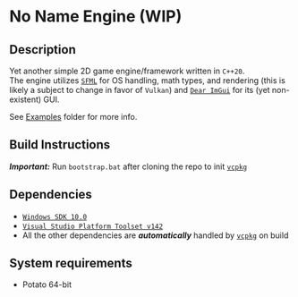 # No Name Engine (WIP)
## Description
Yet another simple 2D game engine/framework written in `C++20`.\
The engine utilizes [`SFML`](https://www.sfml-dev.org/) for OS handling, math types, and rendering (this is likely a subject to change in favor of `Vulkan`) and [`Dear ImGui`](https://github.com/ocornut/imgui) for its (yet non-existent) GUI.

See [Examples](https://github.com/Trider12/NoNameEngine/tree/master/Examples/) folder for more info.
## Build Instructions
**_Important:_** Run `bootstrap.bat` after cloning the repo to init [`vcpkg`](https://github.com/microsoft/vcpkg)
## Dependencies
* [`Windows SDK 10.0`](https://developer.microsoft.com/en-us/windows/downloads/windows-sdk/)
* [`Visual Studio Platform Toolset v142`](https://visualstudio.microsoft.com/downloads/#build-tools-for-visual-studio-2019)
* All the other dependencies are **_automatically_** handled by [`vcpkg`](https://github.com/microsoft/vcpkg) on build
## System requirements
* Potato 64-bit
